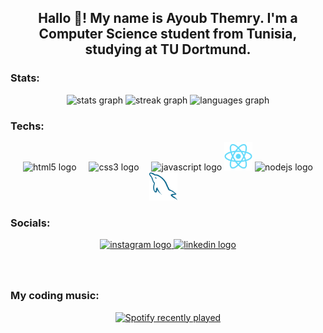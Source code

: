 <h2 align="center">Hallo 👋! My name is Ayoub Themry. I'm a Computer Science student from Tunisia, studying at TU Dortmund.







</h2>

###
<h3 align="left"> Stats: </h3>

<div align="center">
  <img src="https://github-readme-stats.vercel.app/api?username=AyoubThemry&hide_title=false&hide_rank=false&show_icons=true&include_all_commits=true&count_private=true&disable_animations=false&theme=dracula&locale=en&hide_border=false" height="150" alt="stats graph"  />
  <img src="https://streak-stats.demolab.com?user=AyoubThemry&locale=en&mode=daily&theme=dracula&hide_border=false&border_radius=5" height="150" alt="streak graph"  />
  <img src="https://github-readme-stats.vercel.app/api/top-langs?username=AyoubThemry&locale=en&hide_title=false&layout=compact&card_width=320&langs_count=5&theme=dracula&hide_border=false" height="150" alt="languages graph"  />
   
  


</div>

###
<h3 align="left"> Techs: </h3>

<div align="center">


  <img src="https://cdn.jsdelivr.net/gh/devicons/devicon/icons/html5/html5-original.svg" height="45" alt="html5 logo"  />
  <img width="12" />
  <img src="https://cdn.jsdelivr.net/gh/devicons/devicon/icons/css3/css3-original.svg" height="45" alt="css3 logo"  />
  <img width="12" />
  <img src="https://cdn.jsdelivr.net/gh/devicons/devicon/icons/javascript/javascript-original.svg" height="45" alt="javascript logo"  />
  <img src="https://raw.githubusercontent.com/devicons/devicon/6910f0503efdd315c8f9b858234310c06e04d9c0/icons/react/react-original.svg" height="45" alt="React js  logo"  />
  
  <img src="https://cdn.jsdelivr.net/gh/devicons/devicon/icons/nodejs/nodejs-original.svg" height="45" alt="nodejs logo"  />
   <img src="https://github.com/devicons/devicon/blob/master/icons/mysql/mysql-original.svg" height="45" alt="languages graph"  />
  <img width="12" />
</div>

###
<h3 align="left"> Socials: </h3>
<div align="center">
  <a href="https://www.instagram.com/ayoubthemry/" target="_blank">
    <img src="https://img.shields.io/static/v1?message=Instagram&logo=instagram&label=&color=E4405F&logoColor=white&labelColor=&style=for-the-badge" height="35" alt="instagram logo"  />
  </a>
  <a href="https://www.linkedin.com/in/ayoubthemry/" target="_blank">
    <img src="https://img.shields.io/static/v1?message=LinkedIn&logo=linkedin&label=&color=0077B5&logoColor=white&labelColor=&style=for-the-badge" height="35" alt="linkedin logo"  />
  </a>
</div>

###

<br clear="both">

<!-- <img src="https://github.com/YOUR_USERNAME/YOUR_USERNAME/blob/output/github-contribution-grid-snake.gif" alt="Snake animation" /> -->


###
<h3 align="left"> My coding music: </h3>
<div align="center">
  <a href="https://open.spotify.com/user/31zxr3fqxdiirxw2qqplyvluaamy">
    <img src="https://spotify-recently-played-readme.vercel.app/api?user=31zxr3fqxdiirxw2qqplyvluaamy&count=6" alt="Spotify recently played"  />
  </a>
</div>

###
